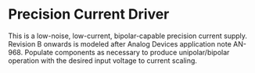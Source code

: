 # Precision Current Driver
     
This is a low-noise, low-current, bipolar-capable precision current supply.  Revision B onwards is modeled after Analog Devices application note AN-968.  Populate components as necessary to produce unipolar/bipolar operation with the desired input voltage to current scaling.    